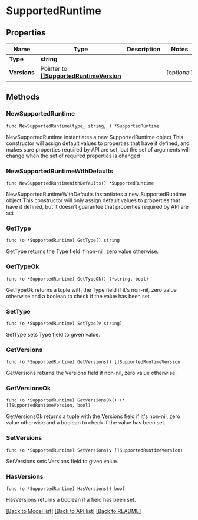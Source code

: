 # SupportedRuntime

## Properties

Name | Type | Description | Notes
------------ | ------------- | ------------- | -------------
**Type** | **string** |  | 
**Versions** | Pointer to [**[]SupportedRuntimeVersion**](SupportedRuntimeVersion.md) |  | [optional] 

## Methods

### NewSupportedRuntime

`func NewSupportedRuntime(type_ string, ) *SupportedRuntime`

NewSupportedRuntime instantiates a new SupportedRuntime object
This constructor will assign default values to properties that have it defined,
and makes sure properties required by API are set, but the set of arguments
will change when the set of required properties is changed

### NewSupportedRuntimeWithDefaults

`func NewSupportedRuntimeWithDefaults() *SupportedRuntime`

NewSupportedRuntimeWithDefaults instantiates a new SupportedRuntime object
This constructor will only assign default values to properties that have it defined,
but it doesn't guarantee that properties required by API are set

### GetType

`func (o *SupportedRuntime) GetType() string`

GetType returns the Type field if non-nil, zero value otherwise.

### GetTypeOk

`func (o *SupportedRuntime) GetTypeOk() (*string, bool)`

GetTypeOk returns a tuple with the Type field if it's non-nil, zero value otherwise
and a boolean to check if the value has been set.

### SetType

`func (o *SupportedRuntime) SetType(v string)`

SetType sets Type field to given value.


### GetVersions

`func (o *SupportedRuntime) GetVersions() []SupportedRuntimeVersion`

GetVersions returns the Versions field if non-nil, zero value otherwise.

### GetVersionsOk

`func (o *SupportedRuntime) GetVersionsOk() (*[]SupportedRuntimeVersion, bool)`

GetVersionsOk returns a tuple with the Versions field if it's non-nil, zero value otherwise
and a boolean to check if the value has been set.

### SetVersions

`func (o *SupportedRuntime) SetVersions(v []SupportedRuntimeVersion)`

SetVersions sets Versions field to given value.

### HasVersions

`func (o *SupportedRuntime) HasVersions() bool`

HasVersions returns a boolean if a field has been set.


[[Back to Model list]](../README.md#documentation-for-models) [[Back to API list]](../README.md#documentation-for-api-endpoints) [[Back to README]](../README.md)


